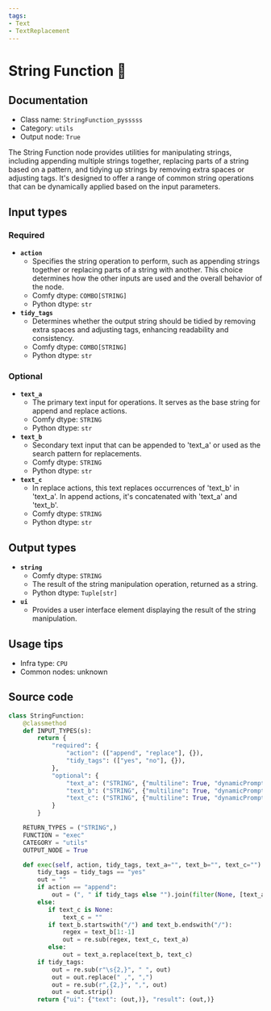 ```yaml
---
tags:
- Text
- TextReplacement
---
```


# String Function 🐍
## Documentation
- Class name: `StringFunction_pysssss`
- Category: `utils`
- Output node: `True`

The String Function node provides utilities for manipulating strings, including appending multiple strings together, replacing parts of a string based on a pattern, and tidying up strings by removing extra spaces or adjusting tags. It's designed to offer a range of common string operations that can be dynamically applied based on the input parameters.
## Input types
### Required
- **`action`**
    - Specifies the string operation to perform, such as appending strings together or replacing parts of a string with another. This choice determines how the other inputs are used and the overall behavior of the node.
    - Comfy dtype: `COMBO[STRING]`
    - Python dtype: `str`
- **`tidy_tags`**
    - Determines whether the output string should be tidied by removing extra spaces and adjusting tags, enhancing readability and consistency.
    - Comfy dtype: `COMBO[STRING]`
    - Python dtype: `str`
### Optional
- **`text_a`**
    - The primary text input for operations. It serves as the base string for append and replace actions.
    - Comfy dtype: `STRING`
    - Python dtype: `str`
- **`text_b`**
    - Secondary text input that can be appended to 'text_a' or used as the search pattern for replacements.
    - Comfy dtype: `STRING`
    - Python dtype: `str`
- **`text_c`**
    - In replace actions, this text replaces occurrences of 'text_b' in 'text_a'. In append actions, it's concatenated with 'text_a' and 'text_b'.
    - Comfy dtype: `STRING`
    - Python dtype: `str`
## Output types
- **`string`**
    - Comfy dtype: `STRING`
    - The result of the string manipulation operation, returned as a string.
    - Python dtype: `Tuple[str]`
- **`ui`**
    - Provides a user interface element displaying the result of the string manipulation.
## Usage tips
- Infra type: `CPU`
- Common nodes: unknown


## Source code
```python
class StringFunction:
    @classmethod
    def INPUT_TYPES(s):
        return {
            "required": {
                "action": (["append", "replace"], {}),
                "tidy_tags": (["yes", "no"], {}),
            },
            "optional": {
                "text_a": ("STRING", {"multiline": True, "dynamicPrompts": False}),
                "text_b": ("STRING", {"multiline": True, "dynamicPrompts": False}),
                "text_c": ("STRING", {"multiline": True, "dynamicPrompts": False})
            }
        }

    RETURN_TYPES = ("STRING",)
    FUNCTION = "exec"
    CATEGORY = "utils"
    OUTPUT_NODE = True

    def exec(self, action, tidy_tags, text_a="", text_b="", text_c=""):     
        tidy_tags = tidy_tags == "yes"
        out = ""
        if action == "append":
            out = (", " if tidy_tags else "").join(filter(None, [text_a, text_b, text_c]))
        else:
           if text_c is None:
               text_c = ""
           if text_b.startswith("/") and text_b.endswith("/"):
               regex = text_b[1:-1]
               out = re.sub(regex, text_c, text_a)
           else:
               out = text_a.replace(text_b, text_c)
        if tidy_tags:
            out = re.sub(r"\s{2,}", " ", out)
            out = out.replace(" ,", ",")
            out = re.sub(r",{2,}", ",", out)
            out = out.strip()
        return {"ui": {"text": (out,)}, "result": (out,)}

```
